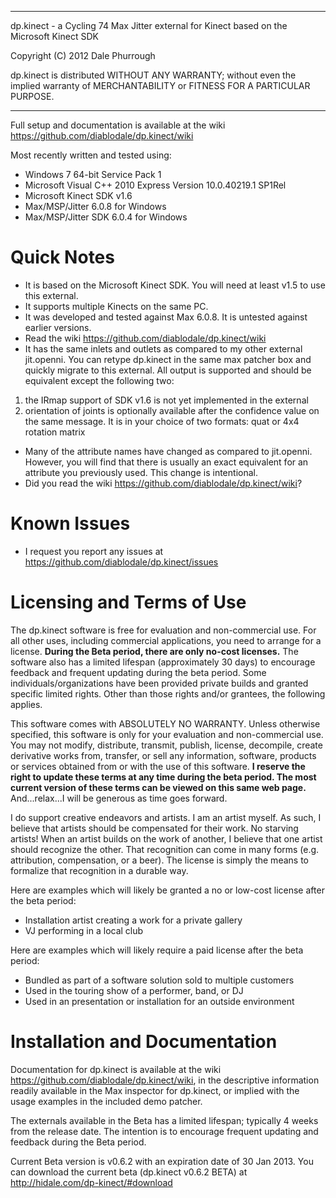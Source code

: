 ****************************************************************************
  dp.kinect - a Cycling 74 Max Jitter external for Kinect based on the Microsoft Kinect SDK

  Copyright (C) 2012 Dale Phurrough

  dp.kinect is distributed WITHOUT ANY WARRANTY; without even the implied
	warranty of MERCHANTABILITY or FITNESS FOR A PARTICULAR PURPOSE.
****************************************************************************

Full setup and documentation is available at the wiki https://github.com/diablodale/dp.kinect/wiki

Most recently written and tested using:
- Windows 7 64-bit Service Pack 1
- Microsoft Visual C++ 2010 Express Version 10.0.40219.1 SP1Rel
- Microsoft Kinect SDK v1.6
- Max/MSP/Jitter 6.0.8 for Windows
- Max/MSP/Jitter SDK 6.0.4 for Windows

Quick Notes
============

* It is based on the Microsoft Kinect SDK. You will need at least v1.5 to use this external.
* It supports multiple Kinects on the same PC.
* It was developed and tested against Max 6.0.8. It is untested against earlier versions.
* Read the wiki https://github.com/diablodale/dp.kinect/wiki
* It has the same inlets and outlets as compared to my other external jit.openni. You can retype dp.kinect in the same max patcher box and quickly migrate to this external.
All output is supported and should be equivalent except the following two:  
1) the IRmap support of SDK v1.6 is not yet implemented in the external
2) orientation of joints is optionally available after the confidence value on the same message. It is in your choice of two formats: quat or 4x4 rotation matrix
* Many of the attribute names have changed as compared to jit.openni. However, you will find that there is usually an exact equivalent for an attribute you previously used. This change is intentional.
* Did you read the wiki https://github.com/diablodale/dp.kinect/wiki?

Known Issues
============

* I request you report any issues at https://github.com/diablodale/dp.kinect/issues

Licensing and Terms of Use
==========================

The dp.kinect software is free for evaluation and non-commercial use. For all other uses,
including commercial applications, you need to arrange for a license. **During the Beta period,
there are only no-cost licenses.** The software also has a limited lifespan (approximately 30 days)
to encourage feedback and frequent updating during the beta period. Some individuals/organizations
have been provided private builds and granted specific limited rights. Other than those
rights and/or grantees, the following applies.

This software comes with ABSOLUTELY NO WARRANTY. Unless otherwise specified, this software is
only for your evaluation and non-commercial use. You may not modify, distribute, transmit,
publish, license, decompile, create derivative works from, transfer, or sell any information,
software, products or services obtained from or with the use of this software. **I reserve the
right to update these terms at any time during the beta period. The most current version of
these terms can be viewed on this same web page.** And...relax...I will be generous as time goes forward.

I do support creative endeavors and artists. I am an artist myself. As such, I believe that
artists should be compensated for their work. No starving artists! When an artist builds on
the work of another, I believe that one artist should recognize the other. That recognition
can come in many forms (e.g. attribution, compensation, or a beer). The license is simply
the means to formalize that recognition in a durable way.

Here are examples which will likely be granted a no or low-cost license after the beta period:

* Installation artist creating a work for a private gallery
* VJ performing in a local club

Here are examples which will likely require a paid license after the beta period:

* Bundled as part of a software solution sold to multiple customers
* Used in the touring show of a performer, band, or DJ
* Used in an presentation or installation for an outside environment

Installation and Documentation
==============================

Documentation for dp.kinect is available at the wiki https://github.com/diablodale/dp.kinect/wiki,
in the descriptive information readily
available in the Max inspector for dp.kinect, or implied with the usage examples in the included
demo patcher.

The externals available in the Beta has a limited lifespan; typically 4 weeks from the release date.
The intention is to encourage frequent updating and feedback during the Beta period.

Current Beta version is v0.6.2 with an expiration date of 30 Jan 2013.
You can download the current beta (dp.kinect v0.6.2 BETA) at
http://hidale.com/dp-kinect/#download
